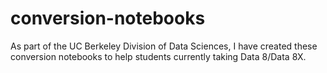 # conversion-notebooks

As part of the UC Berkeley Division of Data Sciences, I have created these conversion notebooks to help students currently taking Data 8/Data 8X.  